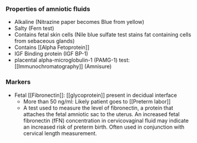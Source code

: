 ### Properties of amniotic fluids
- Alkaline (Nitrazine paper becomes Blue from yellow)
- Salty (Fern test)
- Contains fetal skin cells (Nile blue sulfate test stains fat containing cells from sebaceous glands)
- Contains [[Alpha Fetoprotein]]
- IGF Binding protein (IGF BP-1) 
- placental alpha-microglobulin-1 (PAMG-1) test: [[Immunochromatography]] (Amnisure)
### Markers
- Fetal [[Fibronectin]]: [[glycoprotein]] present in decidual interface
	- More than 50 ng/ml: Likely patient goes to [[Preterm labor]] 
	- A test used to measure the level of fibronectin, a protein that attaches the fetal amniotic sac to the uterus. An increased fetal fibronectin (fFN) concentration in cervicovaginal fluid may indicate an increased risk of preterm birth. Often used in conjunction with cervical length measurement.  


